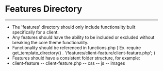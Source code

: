 # Features Directory #
-----------------------
- The 'features' directory should only include functionality built specifically for a client.
- Any features should have the ability to be included or excluded without breaking the core theme functionality.
- Functionality should be referenced in functions.php ( Ex. require get_template_directory() . '/features/client-feature/client-feature.php'; )
- Features should have a consistent folder structure, for example:
- client-feature
-- client-feature.php
-- css
-- js
-- images